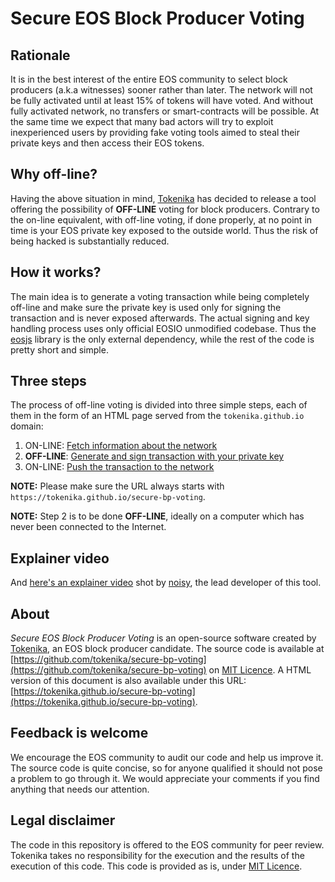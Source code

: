# Secure EOS Block Producer Voting

## Rationale

It is in the best interest of the entire EOS community to select block producers (a.k.a witnesses) sooner rather than later. The network will not be fully activated until at least 15% of tokens will have voted. And without fully activated network, no transfers or smart-contracts will be possible. At the same time we expect that many bad actors will try to exploit inexperienced users by providing fake voting tools aimed to steal their private keys and then access their EOS tokens.

## Why off-line?

Having the above situation in mind, [Tokenika](https://tokenika.io/) has decided to release a tool offering the possibility of **OFF-LINE** voting for block producers. Contrary to the on-line equivalent, with off-line voting, if done properly, at no point in time is your EOS private key exposed to the outside world. Thus the risk of being hacked is substantially reduced.

## How it works?
The main idea is to generate a voting transaction while being completely off-line and make sure the private key is used only for signing the transaction and is never exposed afterwards. The actual signing and key handling process uses only official EOSIO unmodified codebase. Thus the [eosjs](https://github.com/EOSIO/eosjs) library is the only external dependency, while the rest of the code is pretty short and simple.

## Three steps

The process of off-line voting is divided into three simple steps, each of them in the form of an HTML page served from the `tokenika.github.io` domain:

1. ON-LINE: [Fetch information about the network](https://tokenika.github.io/secure-bp-voting/1_get_blockchain_data.html)
2. **OFF-LINE**: [Generate and sign transaction with your private key](https://tokenika.github.io/secure-bp-voting/2_generate_transaction.html) 
3. ON-LINE: [Push the transaction to the network](https://tokenika.github.io/secure-bp-voting/3_push_transaction.html)

**NOTE:** Please make sure the URL always starts with `https://tokenika.github.io/secure-bp-voting`.

**NOTE:** Step 2 is to be done **OFF-LINE**, ideally on a computer which has never been connected to the Internet.

## Explainer video

And [here's an explainer video](https://youtu.be/_sJYuXOUHCc) shot by [noisy](https://github.com/noisy), the lead developer of this tool.

## About

*Secure EOS Block Producer Voting* is an open-source software created by [Tokenika](https://tokenika.io/), an EOS block producer candidate. The source code is available at [https://github.com/tokenika/secure-bp-voting](https://github.com/tokenika/secure-bp-voting) on [MIT Licence](https://github.com/tokenika/secure-bp-voting/blob/master/LICENSE). A HTML version of this document is also available under this URL: [https://tokenika.github.io/secure-bp-voting](https://tokenika.github.io/secure-bp-voting).

## Feedback is welcome

We encourage the EOS community to audit our code and help us improve it. The source code is quite concise, so for anyone qualified it should not pose a problem to go through it. We would appreciate your comments if you find anything that needs our attention. 

## Legal disclaimer

The code in this repository is offered to the EOS community for peer review. Tokenika takes no responsibility for the execution and the results of the execution of this code. This code is provided as is, under [MIT Licence](https://github.com/tokenika/secure-bp-voting/blob/master/LICENSE).